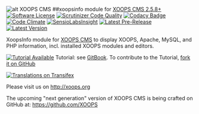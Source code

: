 ![alt XOOPS CMS](http://xoops.org/images/logoXoops4GithubRepository.png)
##xoopsinfo module for  [XOOPS CMS 2.5.8+](https://xoops.org)
[![Software License](https://img.shields.io/badge/license-GPL-brightgreen.svg?style=flat)](LICENSE)
[![Scrutinizer Code Quality](https://img.shields.io/scrutinizer/g/XoopsModules25x/xoopsinfo.svg?style=flat)](https://scrutinizer-ci.com/g/XoopsModules25x/xoopsinfo/?branch=master)
[![Codacy Badge](https://api.codacy.com/project/badge/Grade/95b12220e0ac4056b9af52af708379c9)](https://www.codacy.com/app/mambax7/xoopsinfo_2)
[![Code Climate](https://img.shields.io/codeclimate/github/XoopsModules25x/xoopsinfo.svg?style=flat)](https://codeclimate.com/github/XoopsModules25x/xoopsinfo)
[![SensioLabsInsight](https://insight.sensiolabs.com/projects/68207475-07ff-4567-a282-6e2f119077d2/mini.png)](https://insight.sensiolabs.com/projects/68207475-07ff-4567-a282-6e2f119077d2)
[![Latest Pre-Release](https://img.shields.io/github/tag/XoopsModules25x/xoopsinfo.svg?style=flat)](https://github.com/XoopsModules25x/xoopsinfo/tags/)
[![Latest Version](https://img.shields.io/github/release/XoopsModules25x/xoopsinfo.svg?style=flat)](https://github.com/XoopsModules25x/xoopsinfo/releases/)

XoopsInfo module for [XOOPS CMS](http://xoops.org) to display XOOPS, Apache, MySQL, and PHP information, incl. installed XOOPS modules and editors.

[![Tutorial Available](http://xoops.org/images/tutorial-available-blue.svg)](https://www.gitbook.com/book/xoops/xoopsinfo-tutorial/) Tutorial: see [GitBook](https://www.gitbook.com/book/xoops/xoopsinfo-tutorial/).
To contribute to the Tutorial, [fork it on GitHub](https://github.com/XoopsDocs/xoopsinfo-tutorial)

[![Translations on Transifex](http://xoops.org/images/translations-transifex-blue.svg)](https://www.transifex.com/xoops)

Please visit us on http://xoops.org

The upcoming "next generation" version of XOOPS CMS is being crafted on GitHub at: https://github.com/XOOPS
